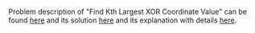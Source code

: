 Problem description of "Find Kth Largest XOR Coordinate Value" can be found [here](https://leetcode.com/problems/find-kth-largest-xor-coordinate-value/description/)
and its solution [here](https://github.com/aurimas13/Solutions-To-Problems/blob/main/LeetCode/Python%20Solutions/Find%20if%20Path%20Exists%20in%20Graph/find.py) and its explanation with details [here](https://leetcode.com/problems/find-kth-largest-xor-coordinate-value/solutions/3224149/python-solution/).